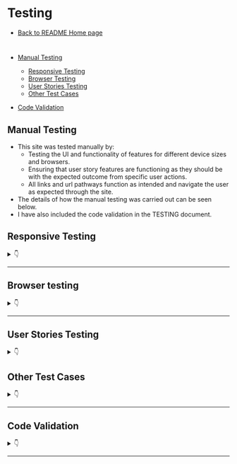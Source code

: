 # Testing
* [Back to README Home page](/README.md)
#
- [Manual Testing](#manual-testing)
    - [Responsive Testing](#responsive-testing)
    - [Browser Testing](#browser-testing)
    - [User Stories Testing](#user-stories-testing)
    - [Other Test Cases](#other-test-cases)

- [Code Validation](#code-validation)

## **Manual Testing**

* This site was tested manually by:
    - Testing the UI and functionality of features for different device sizes and browsers.
    - Ensuring that user story features are functioning as they should be with the expected outcome from specific user actions.
    - All links and url pathways function as intended and navigate the user as expected through the site.
* The details of how the manual testing was carried out can be seen below.
* I have also included the code validation in the TESTING document.

## Responsive Testing
<details>
<summary>👇</summary>

* Site resonsivity was tested using google chrome DevTools and with my own Galaxy S20 FE.
* The screenshot below shows a list of the devices that were tested via chrome devtools:


    ![responsive](readme/desktop-testing/devtools-responsive-testing.png)

[Back to top](#testing)

* The site was shown to be fully responsive, readable and functional on all of the tested devices.
* The "trekkers" site name navlink in the navbar is set to be hidden in screen sizes under 365px in order to prevent the navbar UI becoming crowded and distorted.
*  In Chrome devtools most mobile screen sizes are still wide enough to display the "trekkers" heading.
* The screens where it is hidden are :
    - Samsung galaxy S8+
    - Galaxy fold
* On my own phone model (Galaxy S20 FE), the "trekkers" navlink heading is hidden.

* Site resposivity was also tested on Amiresponsive as seen in the README.
* Below is a screenshot of the viewport sizes tested on amiresponsive:

 ![amiresponsive](readme/desktop-testing/amiresponsive-viewport-sizes.JPG)

* I also included some screenshots of features in mobile size in the user story testing to show the responsive design. 

[Back to top](#testing)
</details>

- - -

## Browser testing

<details>
<summary>👇</summary>

* The site was developped using Google Chrome browser and tested in Firefox and Microsoft Edge.


[Back to top](#testing)
</details>

- - -

## User Stories Testing

<details>
<summary>👇</summary>

The User Stories and features were continuously tested during development and this testing is documented here with screenshots of the features from the deployed site.


### Epic 1: Authentication


<details>
<summary>User Stories test cases</summary>
<br>

#### **User Stories**
1. Sign up: As a **user** I can **create an account** so that I can **access all the site features**
    - Sign up page allows new users to create an account.
    - Handles errors for duplicate username, blank fields or mismatching passwords.
    - Tested all links working as normal. 
    - The link to the sign in page will redirect user to sign in page.
    - If all form fields are valid and user clicks sign up they will be redirected to the sign in page.

    ![sign-up](/readme/desktop-testing/sign-up-page.JPG)
    ![sign-up-existing-user](/readme/desktop-testing/sign-up-form-existing-username-error.JPG)
    ![sign-up-errors](/readme/desktop-testing/sign-up-different-password.JPG)


[Back to top](#testing)

#
2. Sign in: As a **user** I can **login** so that I can **access features only available to logged in users**

    - Sign in page allows users who have created an account to sign in in order to access all the site features.
    - Handles errors for incorrect credentials and blank fields.
    - Tested all links working as normal. 
    - The link to the sign up page will redirect user to sign up page as expected.
    - If all form fields are valid and user clicks sign in, they will be redirected to the homepage.

    ![sign-in](readme/desktop-testing/sign-in-page.JPG)
    ![sign-in-empty-fields](readme/desktop-testing/sign-in-empty-fields.JPG)
    ![sign-in-missing-user](readme/desktop-testing/sign-in-page-missing-username.JPG)
    ![sign-in-blank-password](readme/desktop-testing/sign-in-blank-password.JPG)
    ![sign-in-wrong-credentials](readme/desktop-testing/sign-in-wrong-password.JPG)


[Back to top](#testing)
#

3. Sign out: As a **user** I can **logout** so that I can **exit my account and prevent others from gaining access**
    - The Navbar displays a sign out button to logged in users so that they can sign out from any page in the site.

    ![desktop-logged-out-nav](readme/desktop-testing/logged-in-nav.JPG)

    - When the user clicks the sign out button they are redirected to the home page.
    - Once logged out the Navbar will change to reflect the user's logged out status and provides the links to sign in and sign up.

    ![desktop-logged-out-nav](readme/desktop-testing/logged-out-nav.jpg)


[Back to top](#testing)
#
4. Refreshing access tokens: As a **user** I can **maintain my logged in status for 24 hours** so that I can **easily interact with the app throughout the day**.

    - Unless users click the sign out button, they remain logged in for 24 hours.

[Back to top](#testing)

#

5. Create admin panel: As a **site owner** I can **access the admin panel** so that **I have access to all site features and functionality**

  - Admin Panel can be accessed by those with the superuser credentials.

  - This is a Backend api feature, please see the relevant readme [here](https://github.com/HPCarey/pp5-trekkers-api) and the [relevant backend api](https://pp5-trekkers-api.herokuapp.com/)

[Back to top](#testing)

6. Create superuser: As a **site owner** I can **create a superuser** so that **I can give admin users access to the admin panel**.

  - This is a Backend api feature, please see the relevant readme [here](https://github.com/HPCarey/pp5-trekkers-api).

[Back to top](#testing)

</details>

- - -

### Epic 2: Navigation


<details>
<summary>User Stories test cases</summary>
<br>

#### **User Stories**
7. As a **user** I can **quickly view my logged in/out status in the navbar** so that I can **decide on my next action**

    - The Navbar displays a home, sign in and sign up link to logged out users so they can choose to interact with the site on a read only basis or sign in/up to access more features.

         ![desktop-logged-out-nav](readme/desktop-testing/logged-out-nav.jpg)

    - Once signed in the navbar gives the user access to other actions and pages such as add post, liked posts, feed and the users profile link with their avatar.

         ![desktop-logged-out-nav](readme/desktop-testing/logged-in-nav.JPG)

[Back to top](#testing)
#
8. Routing: As a **user** I can **view the navbar on every page** so that I can **easily navigate through the site**.

    - The Navbar has been tested on every page and in different screen sizes. 
    - The navbar is fully responsive and fully functional.
    - Active navlinks are in green  to help the user know which page they are currently on.
    - When the user hovers over a navlink it will go green like the active navlink to help user know which link their mouse is over.
    - Both the logo and site name act as home navlinks to make it convenient and easy to get back to the home page.

        ![mobile-nav](readme/desktop-testing/mobile-nav-sm.jpg) 
        ![mobile-logged-out](readme/desktop-testing/mobile-nav-logged-out.jpeg) 
        ![mobile-logged-in](readme/desktop-testing/mobile-logged-in-nav-sm.jpg)

[Back to top](#testing)
#

9. Conditional Rendering: As a **logged out user** I can **view sign in and sign up options** so that I can **easily tell whether I am logged in and can log in easily if not**.

    - Already established in test case 7.

[Back to top](#testing)

10. Avatar: As a **logged in user** I can **view my profile link and avatar image on the navbar** so that I can **quickly see that I am logged in**.

    - Already established in test case 7.

[Back to top](#testing)

11. Popular profiles list: As a **logged in user** I can **view other user’s profile names and avatars** so that I can **easily identify and follow other users**

    - The popular profiles list is displayed on the right of the screen for desktop users and at the top just under navbar for mobile users.
    - Profile avatars act as links to other users profiles, all these links have been tested and redirect to the correct profiles.

        ![popular-profiles](readme/desktop-testing/popular-profiles.jpg)
        ![mobile-popular-profiles](readme/desktop-testing/mobile-popular-profiles.jpg)

[Back to top](#testing)

</details>

- - -

### Epic 3: Posts


<details>
<summary>User Stories test cases</summary>
<br>

#### **User Stories**
12. Create a post: As a **logged in user** I can **create a new post** so that I can **share my experiences and suggestions for good hikes and walks I’ve been on**.

    - Logged in users have access to the add post form and can create a post about their trail.

         ![add-post-form](readme/desktop-testing/add-post-page.JPG)
    
    - Each add post form handles errors for blank, required fields and for incorrect field values.

        ![add-post-form-errors](readme/desktop-testing/add-post-error-message.JPG) 
        ![add-post-form-errors](readme/desktop-testing/form-field-error.JPG) 
        ![add-post-form-rating-error](readme/desktop-testing/rating-value-error.JPG) 


    - Images over 2mb will throw an error to conserve cloud storage space.

        ![add-post-form-errors](readme/desktop-testing/image-too-large-error.JPG)

    - Once an image has been uploaded to the form a change image utton will appear to allow user to change the image.

        ![add-post-form](readme/desktop-testing/change-image-button-diff-dropdown.JPG)
    - There is a dropdown menu containing 4 choices of difficulty level with the default value set to easy.

        ![difficulty-dropdown](readme/desktop-testing/difficulty-dropdown.jpg)

    - A star rating value is also requires a value of at least 1 out of 5 stars.

        ![add-post-form-end](readme/desktop-testing/end-of-add-post-form.JPG)

    - Once the user clicks create and all fields are valid, the post will be published to the homepage and the user's profile page.
    - Once the user clicks create they are redirected to the post detail page, where they can take further actions related to the post.
    - If the user clicks cancel instead of create, they will be redirected to the home page instead.


[Back to top](#testing)

13. Edit a post: As a **logged in user** I can **edit my post** so that I can **revise my content**

    - Post owners have the ability to edit their posts from the post detail page via the three dot dropdown menu.

        ![edit-post-form](readme/desktop-testing/post-detail-three-dots-sm.jpg)

    - The edit form has all the original values pre-populated in the form fields, with the exception of the star rating value which does not display the stars filled in. 
        - note: the original value is still passed to the edit form and if the user adjusts other values the original rating value will remain, but it is an unsolved bug that the stars don't display the value in the edit form. 
    - The same field errors are handled as in the add post form but as the fields are pre-populated the blank field error only occurs for trail name and country when the user physically deletes the value and leaves them blank. 
    - All fields have been tested to see if the edited value is updated as expected and in each case they pass. 
    - If all form fields are valid and the user clicks save, they are redirected to the post detail again.
    - If the user clicks cancel in this case they will be redirected to the post details page.

    ![edit-post-form](readme/desktop-testing/edit-form.JPG)


[Back to top](#testing)

14. Delete a post: As a **logged in user** I can **delete my post** so that I can **remove content I have posted**

    - Post owners have the ability to delete their posts via the post detail page.
    - Post detail displays a three dot dropdown menu to users who are the post owner.
    - If the user clicks delete the post will be removed from the site and the user will be redirected to whatever page they navigated to the posts detail from, ie. their own profile or the home page.
    - In the Backend API the post model has an ondelete cascade so all comments and likes associated with the post will be deleted.

    ![delete-post-form](readme/desktop-testing/post-detail-three-dots-sm.jpg)


[Back to top](#testing)

15. View all posts: As a **user** I can **view all posts** so that I can **see what trails other users have walked and how they were**

    - All posts are avaialable to be viewed by both logged-in and logged-out users via the home page.

    ![loggged-out-home](readme/desktop-testing/logged-out-home.JPG)


[Back to top](#testing)

16. View post detail: As a **user** I can **view individual post details** so that I can **view other details and comments about the post**

    - All users can view the post detail of individual posts.
    - All users can view the comments under the post and see how many likes the post has. 
    - Only logged in users will have the ability to post a comment or like a post.

        ![loggged-out-post-detail](readme/desktop-testing/logged-out-post-detail.JPG)


[Back to top](#testing)

17. Like a post: As a **logged in user** I can **like a post** so that I can **quickly show my appreciation for another users content**

    - Logged-in users can like posts via the home page, post detail page or their feed.
    - Clicking the heart icon will add the post to liked posts and fills in the heart icon with a red color.

            
        ![liked-no-results](readme/desktop-testing/liked-no-results.JPG)
        ![liked-after-liking](readme/desktop-testing/liked-after-liking.JPG)


    - The likes count for the post will go up by 1.
    - Clicking the heart icon again will remove the post from liked posts and will remove the filled in red colour.
    - The likes count for the post will go down by 1.

        ![unliked-post](readme/desktop-testing/unliked-post.jpeg)

        ![liked-post](readme/desktop-testing/liked-post.jpeg)
    

    - Logged-out users cannot like posts.

        ![log-in-to-like](readme/desktop-testing/log-in-to-like.png)

    - Users cannot like their own posts.

         ![cant-like-own](readme/desktop-testing/cant-like-your-own.png)

[Back to top](#testing)


18. View liked posts: As a **logged in user** I can **view liked posts** so that I can **easily find the posts about trails that interested me**

    - Logged-in users can view their liked posts page to easily find trails they are interested in and want to keep easily accessible by liking.
            
        ![liked-after-liking](readme/desktop-testing/liked-after-liking.JPG)
        ![mobile-liked](readme/desktop-testing/mobile-liked-sm.jpg)


[Back to top](#testing)

19. Search posts: As a **user** I can **search posts** so that I can **find a post by author, trail name or location**

    - The search bar allows users to search for posts by keywords including post author, location, country, trail name, difficulty.
    - It funtcions and displays correclty on all screen sizes, on the homepage, feed and liked page. 
   
      ![search-bar](readme/desktop-testing/search-bar.jpg)
      ![search-bar-mobile](readme/desktop-testing/mobile-popular-profiles.jpg)

     - The search function returns relevant posts as expected according to the user's search words.

        ![search-location](readme/desktop-testing/search-location.JPG)

        ![search-difficulty](readme/desktop-testing/search-difficulty.JPG)


     - User's can also refine the search by using more than one keyword.

        ![search-multiple](readme/desktop-testing/search-multiple-key-words.JPG)

    - If the users search keywords don't match any posts an error message is displayed informing the user to adjust the search term. 
            
        ![no-search-results](readme/desktop-testing/search-no-results.JPG)
        


[Back to top](#testing)

</details>

- - -

### Epic 4: Comments

<details>
<summary>User Stories test cases</summary>
<br>

#### **User Stories**
20. Create a comment: As a **user** I can **leave a comment under a post** so that I can **express my opinion and engage with the content and the community**

    - Logged-in users have access to a comment form via the post detail page.
    - Clicking the comment icon underneath a post will redirect the user straight down to the comments form on the post detail page, but the user can also access it by simply clicking on the post and scrolling down manually.

        ![comment-form](readme/desktop-testing/comment-form.JPG)

    - Once a user types something and clicks post in the comment form, the post detail page will display the newly published comment. 

        ![comment-test](readme/desktop-testing/comment-test.JPG)
        ![comment-test-result](readme/desktop-testing/comment-test-result.JPG)

[Back to top](#testing)

21. Comment date: As a **user** I can **see the comment date** so that I can **know how long a go a comment was left**

    - The amount of time since the comment was first created or last updated is published beside the comment to show users how old the comment is.

        ![old-comment](readme/desktop-testing/old-comment.JPG)
        ![updated-comment](readme/desktop-testing/updated-comment.JPG)

[Back to top](#testing)

22. View comments: As a **user** I can **view other comments** so that I can **see what others have said**

    - As mentioned in previous test cases, both logged-in and logged-out users can view comments made by other users under the post. 

        ![logged-out-post-detail](readme/desktop-testing/logged-out-post-detail.JPG)
        ![comment-test-result](readme/desktop-testing/comment-test-result.JPG)

[Back to top](#testing)

23. Edit comments: As a **user** I can **edit my comment** so that I can **revise the information**

    - If the user is the owner of a comment, a three dot dropdown will be displayed in the right hand corner of the published comment.
    - This dropdown menu contains the icon-link to open the edit comment form. 

        ![comment-edit icon](readme/desktop-testing/comment-view.JPG)
        ![edit-comment-form](readme/desktop-testing/edit-comment-form.JPG)

    - If the user makes a change to the comment and clicks the save button, the post detail page will display the updated comment and updated time. 
    - If the user clicks cancel, the post detail page will display the original comment.

        ![old-comment](readme/desktop-testing/old-comment.JPG)
        ![updated-comment](readme/desktop-testing/updated-comment.JPG)

[Back to top](#testing)

24. Delete comments: As a **user** I can **delete my comment** so that I can **remove it from the post**

    - The delete icon is also available to comment owners via the three dot dropdown.
    - If the user clicks the delete icon, the comment is removed from the post detail page and the comments count goes down by 1. 
        
        ![delete-comment](readme/desktop-testing/delet-comment.JPG)
        ![deleted-comment](readme/desktop-testing/deleted-comment.JPG)

[Back to top](#testing)


</details>

- - -

### Epic 5: Profiles

<details>
<summary>User Stories test cases</summary>
<br>

#### **User Stories**
25. Profile page: As a **user** I can **view another user’s profile page** so that I can **see their posts and their bio**

    - Both logged-in and logged-out users have access to other users' profile pages.
    - Logged-in users will have access to a follow/unfollow button when visiting other users' profiles
    - Logged-in users will have acccess to an edit dropdown menu for their own profile. 

        ![profile-logged-out](readme/desktop-testing/profile-logged-out.JPG)
        ![profile-logged-in](readme/desktop-testing/profile-logged-in.JPG)

[Back to top](#testing)

26. User stats: As a **user** I can **see stats via a user profile** so that I can **see how many posts/followers/following they have**

    - The stats on the users profile show how many posts and followers the profile owner has, as well as how many profiles they are following.
    - The followers count goes up by one if the current user clicks follow.
    - The followers count goes down by one if the current user clicks unfollow. 

        ![follow-count](readme/desktop-testing/follow-count.JPG)
        ![unfollow-count](readme/desktop-testing/unfollow-count.JPG)

    - The same applies to the following count if the profile owner follows/unfollows another user, the following count goes up or down in response.

        ![following-count](readme/desktop-testing/folloing-count.JPG)
        ![unfollowing-count](readme/desktop-testing/unfollowing-count.JPG)

    - Similarly, the posts count goes up when a user adds a post and goes down when apost is deleted.
    - If the user has not posted anything, there is a message explaining that the profile owner has no posts.
        
        ![profile-no-posts](readme/desktop-testing/profile-no-posts.JPG)
            
        ![unfollowing-count](readme/desktop-testing/profile-page-with-post.JPG)


[Back to top](#testing)

27. Follow/Unfollow a user: As a **logged in user** I can **follow other users whose content is more relevant or meaningful to me** so that I can **view content filtered by the users I follow**

    - As seen above, logged-in users have access to a follow button so that they can follow users whose content they enjoy.
    - The follow button toggles between follow and unfollow depending on whether the user currently follows the given profile or not. 
    - The posts of profile owners that the current user follows will be added to their feed, so they can easily see when a user they follow posts new content.
    - If the current logged-in user doesn't follow any profiles, their feed will display a message suggesting that they follow a profile. 

        ![feed-no-results](readme/desktop-testing/feed-no-results.JPG)
        
        ![feed-after-following](readme/desktop-testing/feed-after-following.JPG)

[Back to top](#testing)

28. Edit Profile: As a **user** I can **edit my profile** so that I can **update my personal details**

    - If the current logged-in user is the owner of a profile, a three dot dropdown will be displayed in the Profile header
    - This dropdown menu contains the icon-links to edit the profile, change the username and change the password. 

        ![edit-profile-dropdown](readme/desktop-testing/edit-profile-dropdown.JPG)
   
    - The edit profile link will take the user to an edit profile form.

    - The user can add an avatar image and bio via this form.

    ![edit-profile](readme/desktop-testing/edit-profile-form.JPG)

    - Both the image and bio field are optional, if left blank and the user clicks save they will simply be redirected to the their profile page.
    - If they enter values for these fields and click save they will be redirected to their profile page which will now display the new image/bio values. 
    - If the user enters values for these fields and clicks cancel, they will be redirected to the profile page with no changes reflected in the profile.

        ![Filled-profile](readme/desktop-testing/profile-edit-form-filled.JPG)

        ![updated-profile](readme/desktop-testing/profile-no-posts.JPG)

[Back to top](#testing)

29. Update username and password: As a **user** I can **update my username/password** so that I can **make alterations as needed**

    - The three dots dropdown menu "change username" link redirects user to a simple form where they can update their username. 

        ![edit-username](readme/desktop-testing/change-username-form.JPG)

    - If the user clicks save without making any changes, the form throws an error message.

        ![already-username-error](readme/desktop-testing/username-blank.JPG)

    - If the user attempts to use an invalid symbol, a space or more than 150 characters, the form will throw an error message. 

        ![username-error](readme/desktop-testing/change-username-error-too-many-chars.JPG)
        ![username-more-error](readme/desktop-testing/username-error-message.JPG)

    - If the user clicks cancel, whether or not they have made changes to the username, they will be redirected to their profile with no changes to the username.
    - If the user makes a valid change to the username and clicks save, they will be rediredted to their profile page where their username will have been updated.
    - The Profile navlink and popular profiles link will also reflect this change to the username.
    - The user will now be required to sign in with this new username.
    
     ![edited-username](readme/desktop-testing/edited-username.JPG)

    - The three dot dropdown "change password" link redirects user to a simple form where they can update their password. 

     ![password-form](readme/desktop-testing/change-password-form.JPG)

     - If the user inputs passwords that don't match, the form will throw an error.

     ![password-form-error](readme/desktop-testing/edit-password-error.JPG)

     - If the user clicks save and the fields are blank the form will throw the following error: 

     ![password-form-blank](readme/desktop-testing/edit-password-blank-fields.JPG)

     - If the user tries to put a password that is longer than 128 characters, then the form will throw the following error:

     ![password-form-blank](readme/desktop-testing/password-too-many-char-error.JPG)

     - Once the user inputs two valid, matching passwords, they will be redirected to the profile page.
     - If the new password is the same as the current password, no error will occur, the user will be redirected to their profile page and can continue to use the same password. 
     - The user will now need to sign in using the new, updated password. 


[Back to top](#testing)


</details>
</details>

## Other Test Cases

<details>
<summary>👇</summary>

* Outside the user story test cases, the following was also tested:
1. Unauthorised users cannot access restricted pages by directly entering the url path. 
    - This was tested for edit forms, liked pages, feed and create forms by entering the url directly. 
    - For example the below url was entered with an id value taken from a logged in users profile id and was put directly into the browser to see if a logged out user could access someone's profile and edit it:
    ```
        https://trekkers.herokuapp.com/profiles/:id /edit
    ```

    - In each case, logged out users cannot access these pages and will be redirected to the home page.
    - Unauthorised users will not be able to access other user's profile forms to  edit or delete their information
2.  A 404 page is dsiplayed to users who type an unknown url path into the browser:

    ![html-validation](readme/404.JPG)


[Back to top](#testing)
</details>

- - -

## Code Validation

<details>
<summary>👇</summary>

1. ### **HTML Validation**

HTML validation was done using 
[W3C Markup Validator](https://validator.w3.org/). 
- No html errors were found.
![html-validation](readme/desktop-testing/html-validation-results.JPG)
[Back to top](#testing)
#

2. ### CSS Validation
CSS Validation was done using [Jigsaw](https://jigsaw.w3.org/css-validator)

* One error occured for a padding value without a unit which was a typo in the app.module.css file .Content class.

![CSS-error](readme/desktop-testing/css-padding-error.JPG)

* Once this error was fixed I got the no error result but there were some warnings that I had to look into

![CSS-error](readme/desktop-testing/css-vlaidation.JPG)
![CSS-error](readme/desktop-testing/css-warnings.JPG)

* The vendor extended pseudo element warning can be ignored as it is simply an extension not supported by w3c standard css and can be ignored as it's not a code error: [source](https://stackoverflow.com/questions/21889767/warnings-from-w3c-validation-for-css-cant-find-the-warning-message-for-vendor).

* The property clip is deprecated warning I investigated using these sources: 

    - [clip](https://www.w3schools.com/cssref/pr_pos_clip.php#:~:text=The%20rectangle%20is%20specified%20as,path%20property%20in%20the%20future.)

    - [clip-path](https://www.w3schools.com/cssref/css3_pr_clip-path.php)

* I initiallt tried to simply swap clip for clip path but rect was not useable with clipath. 
* I reviewed sources to hide an element without using clip.
* This [source](https://stackoverflow.com/questions/6746649/how-can-i-hide-an-element-off-the-edge-of-the-screen#:~:text=Just%20add%20overflow%3Ahidden%20to,That%20should%20do%20the%20trick.) contained a suggestion that the only necessary property was an absolute or fixed position and overflow:hidden[]().
* I discovered in my case that the element I was attempting to hide with this class required at least some other size properties so but would be hidden without using clip property.

- The final W3C validation results were no errors and 4 ignorable warnings related to the webkit scrollbar extension.

![CSS-error](readme/desktop-testing/css-final-results.JPG)
![CSS-error](readme/desktop-testing/css-vlaidation.JPG)

[Back to top](#testing)

#

3. ### JSX Validation
- Most of the code validation was done through the gitpod ide problems tab and with the help of the prettier code formatting extension.
- For good measure, I ran the jsx files through this [eslint](https://eslint.org/play/). 
- These are the settings I used for this validator so as not to get unrelated javascript errors as a result of the html tags in jsx. 

 ![settings](readme/desktop-testing/eslinter-setup.JPG)

- It was not an ideal way to validate due to the fact that it is bound to throw unused variable/undefined variable errors because of the nature of importing/exporting components and variables between the different files. 
- I ignored the above error types and checked for syntax errors, and found the code to be clean. 

 ![parsing](readme/desktop-testing/eslint-validator-errors.JPG)

[Back to top](#testing)



</details>

- - -